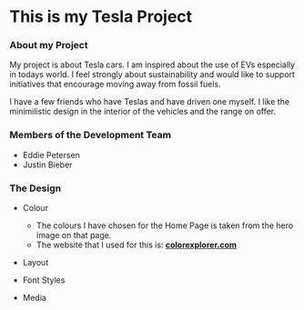 # This is my Tesla Project

### About my Project
My project is about Tesla cars.  I am inspired about the use of EVs especially in todays world.  I feel strongly about sustainability and would like to support initiatives that encourage moving away from fossil fuels.

I have a few friends who have Teslas and have driven one myself.  I like the minimilistic design in the interior of the vehicles and the range on offer.

### Members of the Development Team
- Eddie Petersen
- Justin Bieber

### The Design
* Colour
  * The colours I have chosen for the Home Page is taken from the hero image on that page.
  * The website that I used for this is: [**colorexplorer.com**](http://www.colorexplorer.com/imageimport.aspx)
    
* Layout
* Font Styles
* Media

